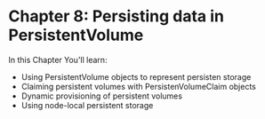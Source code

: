 # Chapter 8: Persisting data in PersistentVolume
In this Chapter You'll learn:
- Using PersistentVolume objects to represent persisten storage
- Claiming persistent volumes with PersistenVolumeClaim objects
- Dynamic provisioning of persistent volumes
- Using node-local persistent storage

